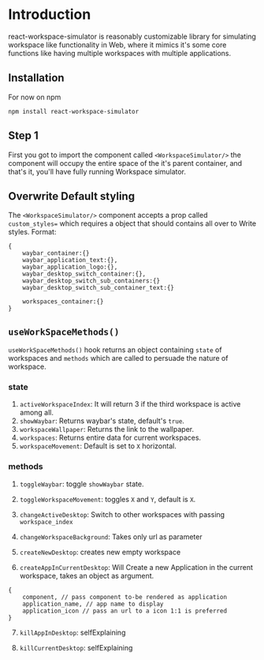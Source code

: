 # Introduction

react-workspace-simulator is reasonably customizable library for simulating workspace like functionality in Web, where it mimics it's some core functions like having multiple workspaces with multiple applications.

## Installation

For now on npm

```
npm install react-workspace-simulator
```

## Step 1

First you got to import the component called `<WorkspaceSimulator/>` the component will occupy the entire space of the it's parent container, and that's it, you'll have fully running Workspace simulator.

## Overwrite Default styling

The `<WorkspaceSimulator/>` component accepts a prop called `custom_styles=` which requires a object that should contains all over to Write styles.
Format:

```
{
    waybar_container:{}
    waybar_application_text:{},
    waybar_application_logo:{},
    waybar_desktop_switch_container:{},
    waybar_desktop_switch_sub_containers:{}
    waybar_desktop_switch_sub_container_text:{}

    workspaces_container:{}
}
```

## `useWorkSpaceMethods()`

`useWorkSpaceMethods()` hook returns an object containing `state` of workspaces and `methods` which are called to persuade the nature of workspace.

### state

1. `activeWorkspaceIndex`: It will return 3 if the third workspace is active among all.
2. `showWaybar`: Returns waybar's state, default's `true`.
3. `workspaceWallpaper`: Returns the link to the wallpaper.
4. `workspaces`: Returns entire data for current workspaces.
5. `workspaceMovement`: Default is set to `X` horizontal.

### methods

1. `toggleWaybar`: toggle `showWaybar` state.

2. `toggleWorkspaceMovement`: toggles `X` and `Y`, default is `X`.

3. `changeActiveDesktop`: Switch to other workspaces with passing `workspace_index`

4. `changeWorkspaceBackground`: Takes only url as parameter

5. `createNewDesktop`: creates new empty workspace

6. `createAppInCurrentDesktop`: Will Create a new Application in the current workspace, takes an object as argument.

```
{
    component, // pass component to-be rendered as application
    application_name, // app name to display
    application_icon // pass an url to a icon 1:1 is preferred 
}
```

7. `killAppInDesktop`: selfExplaining

8. `killCurrentDesktop`: selfExplaining
